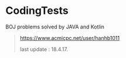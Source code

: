# CodingTests

BOJ problems solved by JAVA and Kotlin


> https://www.acmicpc.net/user/hanhb1011
>
> last update : 18.4.17.